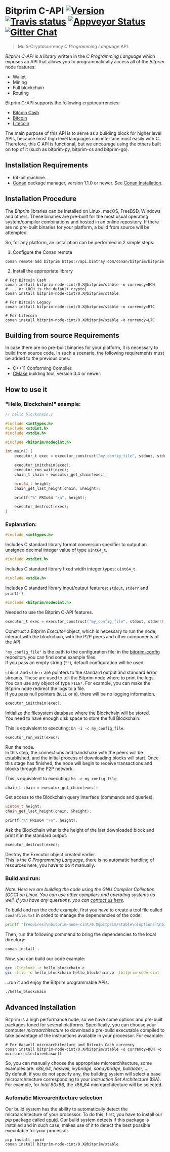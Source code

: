 # Bitprim C-API <a target="_blank" href="http://semver.org">![Version][badge.version]</a> <a target="_blank" href="https://travis-ci.org/bitprim/bitprim-node-cint">![Travis status][badge.Travis]</a> [![Appveyor Status](https://ci.appveyor.com/api/projects/status/github/bitprim/bitprim-node-cint?svg=true&branch=master)](https://ci.appveyor.com/projects/bitprim/bitprim-node-cint) <a target="_blank" href="https://gitter.im/bitprim/Lobby">![Gitter Chat][badge.Gitter]</a>

> Multi-Cryptocurrency _C Programming Language_ API.

*Bitprim C-API* is a library written in the _C Programming Language_ which exposes an API that allows you to programmatically access all of the *Bitprim* node features:
  * Wallet
  * Mining
  * Full blockchain
  * Routing

Bitprim C-API supports the following cryptocurrencies:
  * [Bitcoin Cash](https://www.bitcoincash.org/)
  * [Bitcoin](https://bitcoin.org/)
  * [Litecoin](https://litecoin.org/)
  
  The main purpose of this API is to serve as a building block for higher level APIs, because most high level languages can interface most easily with C. Therefore, this C API is functional, but we encourage using the others built on top of it (such as bitprim-py, bitprim-cs and bitprim-go).

## Installation Requirements

- 64-bit machine.
- [Conan](https://www.conan.io/) package manager, version 1.1.0 or newer. See [Conan Installation](http://docs.conan.io/en/latest/installation.html#install-with-pip-recommended).

## Installation Procedure

The *Bitprim* libraries can be installed on Linux, macOS, FreeBSD, Windows and others. These binaries are pre-built for the most usual operating system/compiler combinations and hosted in an online repository. If there are no pre-built binaries for your platform, a build from source will be attempted.

So, for any platform, an installation can be performed in 2 simple steps:

1. Configure the Conan remote
```
conan remote add bitprim https://api.bintray.com/conan/bitprim/bitprim
```

2. Install the appropriate library

```
# For Bitcoin Cash
conan install bitprim-node-cint/0.X@bitprim/stable -o currency=BCH 
# ... or (BCH is the default crypto)
conan install bitprim-node-cint/0.X@bitprim/stable 

# For Bitcoin Legacy
conan install bitprim-node-cint/0.X@bitprim/stable -o currency=BTC

# For Litecoin
conan install bitprim-node-cint/0.X@bitprim/stable -o currency=LTC
```

## Building from source Requirements

In case there are no pre-built binaries for your platform, it is necessary to build from source code. In such a scenario, the following requirements must be added to the previous ones:

- C++11 Conforming Compiler.
- [CMake](https://cmake.org/) building tool, version 3.4 or newer.

## How to use it

### "Hello, Blockchain!" example:
```c
// hello_blockchain.c

#include <inttypes.h>
#include <stdint.h>
#include <stdio.h>

#include <bitprim/nodecint.h>

int main() {
    executor_t exec = executor_construct("my_config_file", stdout, stderr);

    executor_initchain(exec);
    executor_run_wait(exec);
    chain_t chain = executor_get_chain(exec);

    uint64_t height;
    chain_get_last_height(chain, &height);

    printf("%" PRIu64 "\n", height);

    executor_destruct(exec);
}
```

### Explanation:

```c
#include <inttypes.h>
```

Includes C standard library format conversion specifier to output an unsigned decimal integer value of type `uint64_t`.

```c
#include <stdint.h>
```

Includes C standard library fixed width integer types: `uint64_t`.


```c
#include <stdio.h>
```

Includes C standard library input/output features: `stdout`, `stderr` and `printf()`.

```c
#include <bitprim/nodecint.h>
```

Needed to use the Bitprim C-API features.

```c
executor_t exec = executor_construct("my_config_file", stdout, stderr);
```
Construct a Bitprim _Executor_ object, which is necessary to run the node, interact with the blockchain, with the P2P peers and other components of the API.  

`"my_config_file"` is the path to the configuration file; in the [bitprim-config](https://github.com/bitprim/bitprim-config) repository you can find some example files.  
If you pass an empty string (`""`), default configuration will be used.

`stdout` and `stderr` are pointers to the standard output and standard error streams. These are used to tell the Bitprim node where to print the logs.   
You can use any object of type `FILE*`. For example, you can make the Bitprim node redirect the logs to a file.  
If you pass null pointers (`NULL` or `0`), there will be no logging information.

```c
executor_initchain(exec);
```

Initialize the filesystem database where the Blockchain will be stored.  
You need to have enough disk space to store the full Blockchain.

This is equivalent to executing: `bn -i -c my_config_file`.

```c
executor_run_wait(exec);
```

Run the node.  
In this step, the connections and handshake with the peers will be established, and the initial process of downloading blocks will start. Once this stage has finished, the node will begin to receive transactions and blocks through the P2P network.

This is equivalent to executing: `bn -c my_config_file`.
```c
chain_t chain = executor_get_chain(exec);
```

Get access to the Blockchain query interface (commands and queries).

```c
uint64_t height;
chain_get_last_height(chain, &height);

printf("%" PRIu64 "\n", height);
```

Ask the Blockchain what is the height of the last downloaded block and print it in the standard output.

```c
executor_destruct(exec);
```

Destroy the Executor object created earlier.  
This is the _C Programming Language_, there is no automatic handling of resources here, you have to do it manually.

### Build and run:

_Note: Here we are building the code using the GNU Compiler Collection (GCC) on Linux. You can use other compilers and operating systems as well. If you have any questions, you can [contact us here](https://gitter.im/bitprim/contact)._

To build and run the code example, first you have to create a tool file called `conanfile.txt` in orded to manage the dependencies of the code:

```sh
printf "[requires]\nbitprim-node-cint/0.X@bitprim/stable\n[options]\nbitprim-node-cint:shared=True\n[imports]\ninclude/bitprim, *.h -> ./include/bitprim\ninclude/bitprim, *.hpp -> ./include/bitprim\nlib, *.so -> ./lib\n" > conanfile.txt
```

Then, run the following command to bring the dependencies to the local directory:

```sh
conan install .
```

Now, you can build our code example:

```sh
gcc -Iinclude -c hello_blockchain.c
gcc -Llib -o hello_blockchain hello_blockchain.o -lbitprim-node-cint
```

...run it and enjoy the Bitprim programmable APIs:

```sh
./hello_blockchain
```


## Advanced Installation

Bitprim is a high performance node, so we have some options and pre-built packages tuned for several platforms.
Specifically, you can choose your computer _microarchitecture_ to download a pre-build executable compiled to take advantage of the instructions available in your processor. For example:

```
# For Haswell microarchitecture and Bitcoin Cash currency
conan install bitprim-node-cint/0.X@bitprim/stable -o currency=BCH -o microarchitecture=haswell 
```
So, you can manually choose the appropriate microarchitecture, some examples are: _x86_64_, _haswell_, _ivybridge_, _sandybridge_, _bulldozer_, ...  
By default, if you do not specify any, the building system will select a base microarchitecture corresponding to your _Instruction Set Architecture_ (ISA). For example, for _Intel 80x86_, the x86_64 microarchitecture will be selected.

### Automatic Microarchitecture selection

Our build system has the ability to automatically detect the microarchitecture of your processor. To do this, first, you have to install our _pip_ package called [cpuid](https://pypi.python.org/pypi/cpuid). Our build system detects if this package is installed and in such case, makes use of it to detect the best possible executable for your processor.

```
pip install cpuid
conan install bitprim-node-cint/0.X@bitprim/stable 
```


<!-- Links -->
[badge.Appveyor]: https://ci.appveyor.com/api/projects/status/github/bitprim/bitprim-node-cint?svg=true&branch=dev
[badge.Gitter]: https://img.shields.io/badge/gitter-join%20chat-blue.svg
[badge.Travis]: https://travis-ci.org/bitprim/bitprim-node-cint.svg?branch=master
[badge.version]: https://badge.fury.io/gh/bitprim%2Fbitprim-node-cint.svg
